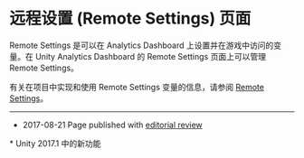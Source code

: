 # 远程设置 (Remote Settings) 页面
Remote Settings 是可以在 Analytics Dashboard 上设置并在游戏中访问的变量。在 Unity Analytics Dashboard 的 Remote Settings 页面上可以管理 Remote Settings。
 
有关在项目中实现和使用 Remote Settings 变量的信息，请参阅 [Remote Settings](UnityAnalyticsRemoteSettings.html)。

---
* <span class="page-edit">2017-08-21  Page published with [editorial review](DocumentationEditorialReview.html)
</span>
* <span class="page-history">Unity 2017.1 中的新功能</span>
